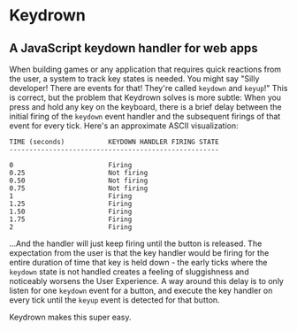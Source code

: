 # Keydrown

## A JavaScript keydown handler for web apps

When building games or any application that requires quick reactions from the
user, a system to track key states is needed.  You might say "Silly developer!
There are events for that! They're called `keydown` and `keyup`!"  This is
correct, but the problem that Keydrown solves is more subtle: When you press
and hold any key on the keyboard, there is a brief delay between the initial
firing of the `keydown` event handler and the subsequent firings of that event
for every tick.  Here's an approximate ASCII visualization:

````
TIME (seconds)           KEYDOWN HANDLER FIRING STATE
-----------------------------------------------------

0                        Firing
0.25                     Not firing
0.50                     Not firing
0.75                     Not firing
1                        Firing
1.25                     Firing
1.50                     Firing
1.75                     Firing
2                        Firing
````

...And the handler will just keep firing until the button is released.  The
expectation from the user is that the key handler would be firing for the
entire duration of time that key is held down - the early ticks where the
`keydown` state is not handled creates a feeling of sluggishness and noticeably
worsens the User Experience.  A way around this delay is to only listen for one
`keydown` event for a button, and execute the key handler on every tick until
the `keyup` event is detected for that button.

Keydrown makes this super easy.
